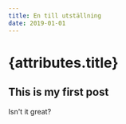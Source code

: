```yaml
---
title: En till utställning
date: 2019-01-01
---
```


# {attributes.title}

## This is my first post

Isn't it great?
